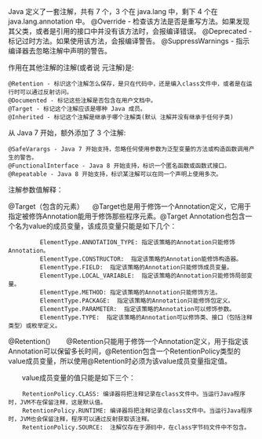 
 Java 定义了一套注解，共有 7 个，3 个在 java.lang 中，剩下 4 个在 java.lang.annotation 中。
    @Override - 检查该方法是否是重写方法。如果发现其父类，或者是引用的接口中并没有该方法时，会报编译错误。
    @Deprecated - 标记过时方法。如果使用该方法，会报编译警告。
    @SuppressWarnings - 指示编译器去忽略注解中声明的警告。

作用在其他注解的注解(或者说 元注解)是:

    @Retention - 标识这个注解怎么保存，是只在代码中，还是编入class文件中，或者是在运行时可以通过反射访问。
    @Documented - 标记这些注解是否包含在用户文档中。
    @Target - 标记这个注解应该是哪种 Java 成员。
    @Inherited - 标记这个注解是继承于哪个注解类(默认 注解并没有继承于任何子类)

从 Java 7 开始，额外添加了 3 个注解:

    @SafeVarargs - Java 7 开始支持，忽略任何使用参数为泛型变量的方法或构造函数调用产生的警告。
    @FunctionalInterface - Java 8 开始支持，标识一个匿名函数或函数式接口。
    @Repeatable - Java 8 开始支持，标识某注解可以在同一个声明上使用多次。

注解参数值解释：

   @Target（包含的元素）
     　@Target也是用于修饰一个Annotation定义，它用于指定被修饰Annotation能用于修饰那些程序元素。@Target Annotation也包含一个名为value的成员变量，该成员变量只能是如下几个：

             ElementType.ANNOTATION_TYPE: 指定该策略的Annotation只能修饰Annotation。
             ElementType.CONSTRUCTOR:  指定该策略的Annotation能修饰构造器。
             ElementType.FIELD:  指定该策略的Annotation只能修饰成员变量。
             ElementType.LOCAL_VARIABLE:  指定该策略的Annotation只能修饰局部变量。
             ElementType.METHOD: 指定该策略的Annotation只能修饰方法。
             ElementType.PACKAGE:  指定该策略的Annotation只能修饰包定义。
             ElementType.PARAMETER:  指定该策略的Annotation可以修饰参数。
             ElementType.TYPE:  指定该策略的Annotation可以修饰类、接口（包括注释类型）或枚举定义。

  @Retention()
　　@Retention只能用于修饰一个Annotation定义，用于指定该Annotation可以保留多长时间，@Retention包含一个RetentionPolicy类型的value成员变量，所以使用@Retention时必须为该value成员变量指定值。

　　value成员变量的值只能是如下三个：

        RetentionPolicy.CLASS: 编译器将把注释记录在class文件中。当运行Java程序时，JVM不在保留注释，这是默认值。
        RetentionPolicy.RUNTIME: 编译器将把注释记录在class文件中。当运行Java程序时，JVM也会保留注释，程序可以通过反射获取该注释。
        RetentionPolicy.SOURCE:  注解仅存在于源码中，在class字节码文件中不包含。
